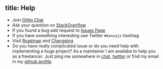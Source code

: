 title: Help
---

* Join [Gittip Chat](https://gitter.im/konvajs/konva)
* Ask your question on [StackOverflow](https://stackoverflow.com/questions/tagged/konvajs)
* If you found a bug add request to [Issues Page](https://github.com/konvajs/konva/issues)
* If you have something interesting use Twitter `#konvajs` hashtag
* Visit [Roadmap](https://github.com/konvajs/konva/wiki) and [Changelog](https://github.com/konvajs/konva/blob/master/CHANGELOG.md)
* Do you have really complicated issue or do you need help with implementing a huge project? As a maintainer I am availabe to help you as a freelancer. Just ping me somewhere in [chat](https://gitter.im/konvajs/konva), [twitter](https://twitter.com/lavrton) or find my email in my [github profile](https://github.com/lavrton).